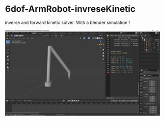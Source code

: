 # 6dof-ArmRobot-invreseKinetic
inverse and forward kinetic solver. With a blender simulation !

![Blender Sim](https://github.com/Pseud3mys/6dof-ArmRobot-invreseKinetic/blob/49cd25e98fbfa94c33b9ffffd4fcbfd390e80a01/Blender%20Simulation.PNG)
